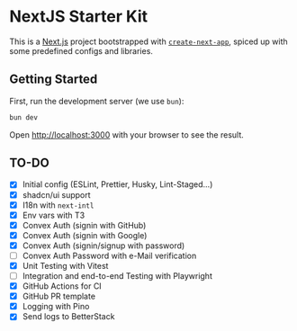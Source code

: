 # NextJS Starter Kit

This is a [Next.js](https://nextjs.org) project bootstrapped with [`create-next-app`](https://nextjs.org/docs/app/api-reference/cli/create-next-app), spiced up with some predefined configs and libraries.

## Getting Started

First, run the development server (we use `bun`):

```bash
bun dev
```

Open [http://localhost:3000](http://localhost:3000) with your browser to see the result.

## TO-DO

- [X] Initial config (ESLint, Prettier, Husky, Lint-Staged…)
- [X] shadcn/ui support
- [X] I18n with `next-intl`
- [X] Env vars with T3
- [X] Convex Auth (signin with GitHub)
- [X] Convex Auth (signin with Google)
- [X] Convex Auth (signin/signup with password)
- [ ] Convex Auth Password with e-Mail verification
- [X] Unit Testing with Vitest
- [ ] Integration and end-to-end Testing with Playwright
- [X] GitHub Actions for CI
- [X] GitHub PR template
- [X] Logging with Pino
- [X] Send logs to BetterStack
